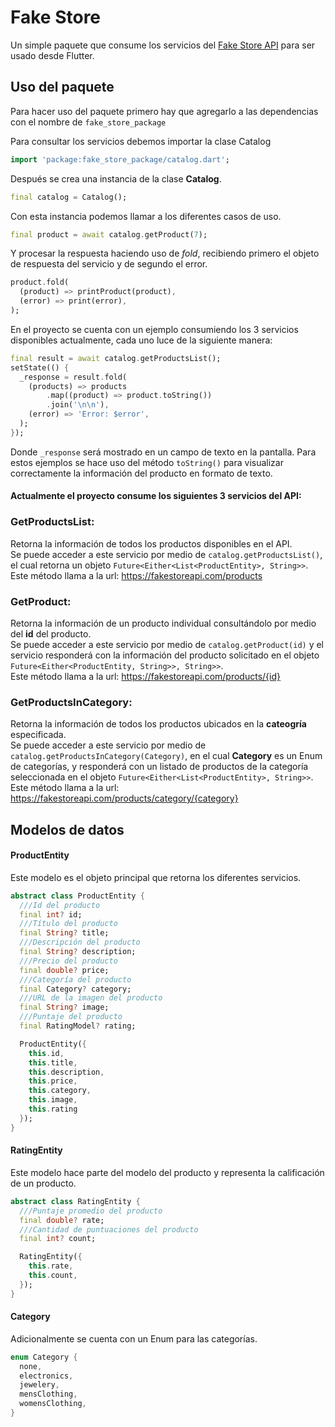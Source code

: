 
# Fake Store

Un simple paquete que consume los servicios del [Fake Store API](https://fakestoreapi.com/) para ser usado desde Flutter.

## Uso del paquete

Para hacer uso del paquete primero hay que agregarlo a las dependencias con el nombre de `fake_store_package`

Para consultar los servicios debemos importar la clase Catalog
```dart
import 'package:fake_store_package/catalog.dart';
```
Después se crea una instancia de la clase **Catalog**.
```dart
final catalog = Catalog();
```
Con esta instancia podemos llamar a los diferentes casos de uso.
```dart
final product = await catalog.getProduct(7);
```
Y procesar la respuesta haciendo uso de *fold*, recibiendo primero el objeto de respuesta del servicio y de segundo el error.
```dart
product.fold(
  (product) => printProduct(product),
  (error) => print(error),
);
```
En el proyecto se cuenta con un ejemplo consumiendo los 3 servicios disponibles actualmente, cada uno luce de la siguiente manera:
```dart
final result = await catalog.getProductsList();
setState(() {
  _response = result.fold(
    (products) => products
        .map((product) => product.toString())
        .join('\n\n'),
    (error) => 'Error: $error',
  );
});
  ```
Donde `_response` será mostrado en un campo de texto en la pantalla. Para estos ejemplos se hace uso del método `toString()` para visualizar correctamente la información del producto en formato de texto.

#### Actualmente el proyecto consume los siguientes 3 servicios del API:

### GetProductsList: 
Retorna la información de todos los productos disponibles en el API.\
Se puede acceder a este servicio por medio de `catalog.getProductsList()`, el cual retorna un objeto `Future<Either<List<ProductEntity>, String>>`.\
Este método llama a la url: https://fakestoreapi.com/products

### GetProduct: 
Retorna la información de un producto individual consultándolo por medio del **id** del producto.\
Se puede acceder a este servicio por medio de `catalog.getProduct(id)` y el servicio responderá con la información del producto solicitado en el objeto `Future<Either<ProductEntity, String>>, String>>`.\
Este método llama a la url: https://fakestoreapi.com/products/{id}

### GetProductsInCategory: 
Retorna la información de todos los productos ubicados en la **cateogría** especificada.\
Se puede acceder a este servicio por medio de `catalog.getProductsInCategory(Category)`, en el cual **Category** es un Enum de categorías, y responderá con un listado de productos de la categoría seleccionada en el objeto `Future<Either<List<ProductEntity>, String>>`.\
Este método llama a la url: https://fakestoreapi.com/products/category/{category}

## Modelos de datos

#### ProductEntity

Este modelo es el objeto principal que retorna los diferentes servicios.
```dart
abstract class ProductEntity {
  ///Id del producto
  final int? id;
  ///Título del producto
  final String? title;
  ///Descripción del producto
  final String? description;
  ///Precio del producto
  final double? price;
  ///Categoría del producto
  final Category? category;
  ///URL de la imagen del producto
  final String? image;
  ///Puntaje del producto
  final RatingModel? rating;

  ProductEntity({
    this.id,
    this.title,
    this.description,
    this.price,
    this.category,
    this.image,
    this.rating
  });
}
```

#### RatingEntity

Este modelo hace parte del modelo del producto y representa la calificación de un producto.
```dart
abstract class RatingEntity {
  ///Puntaje promedio del producto
  final double? rate;
  ///Cantidad de puntuaciones del producto
  final int? count;

  RatingEntity({
    this.rate,
    this.count,
  });
}

```

#### Category

Adicionalmente se cuenta con un Enum para las categorías.
```dart
enum Category {
  none,
  electronics,
  jewelery,
  mensClothing,
  womensClothing,
}
```
